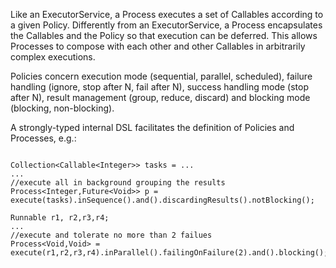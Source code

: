 Like an ExecutorService, a Process executes a set of Callables according to a given Policy. Differently from an ExecutorService, a Process encapsulates the Callables and the Policy so that execution can be deferred. This allows Processes to compose with each other and other Callables in arbitrarily complex executions.

Policies concern execution mode (sequential, parallel, scheduled), failure handling (ignore, stop after N, fail after N), success handling mode (stop after N), result management (group, reduce, discard) and blocking mode (blocking, non-blocking).

A strongly-typed internal DSL facilitates the definition of Policies and Processes, e.g.:

```

Collection<Callable<Integer>> tasks = ...
...
//execute all in background grouping the results
Process<Integer,Future<Void>> p = execute(tasks).inSequence().and().discardingResults().notBlocking();

Runnable r1, r2,r3,r4;
...
//execute and tolerate no more than 2 failues
Process<Void,Void> = execute(r1,r2,r3,r4).inParallel().failingOnFailure(2).and().blocking();
```